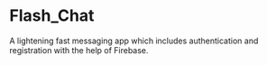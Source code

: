 # Flash_Chat

A lightening fast messaging app which includes authentication and registration with the help of Firebase.
